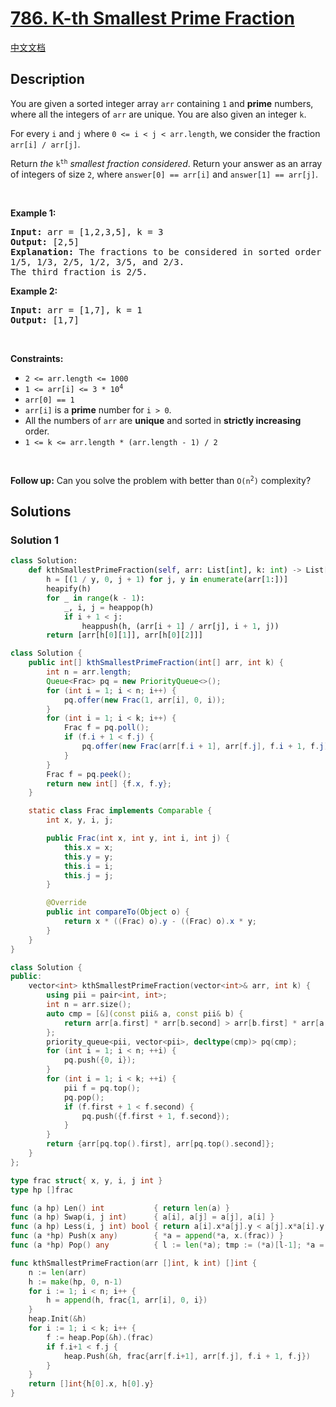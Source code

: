 # [786. K-th Smallest Prime Fraction](https://leetcode.com/problems/k-th-smallest-prime-fraction)

[中文文档](./solution/0700-0799/0786.K-th%20Smallest%20Prime%20Fraction/README.md)

<!-- tags:Array,Binary Search,Sorting,Heap (Priority Queue) -->

## Description

<p>You are given a sorted integer array <code>arr</code> containing <code>1</code> and <strong>prime</strong> numbers, where all the integers of <code>arr</code> are unique. You are also given an integer <code>k</code>.</p>

<p>For every <code>i</code> and <code>j</code> where <code>0 &lt;= i &lt; j &lt; arr.length</code>, we consider the fraction <code>arr[i] / arr[j]</code>.</p>

<p>Return <em>the</em> <code>k<sup>th</sup></code> <em>smallest fraction considered</em>. Return your answer as an array of integers of size <code>2</code>, where <code>answer[0] == arr[i]</code> and <code>answer[1] == arr[j]</code>.</p>

<p>&nbsp;</p>
<p><strong class="example">Example 1:</strong></p>

<pre>
<strong>Input:</strong> arr = [1,2,3,5], k = 3
<strong>Output:</strong> [2,5]
<strong>Explanation:</strong> The fractions to be considered in sorted order are:
1/5, 1/3, 2/5, 1/2, 3/5, and 2/3.
The third fraction is 2/5.
</pre>

<p><strong class="example">Example 2:</strong></p>

<pre>
<strong>Input:</strong> arr = [1,7], k = 1
<strong>Output:</strong> [1,7]
</pre>

<p>&nbsp;</p>
<p><strong>Constraints:</strong></p>

<ul>
	<li><code>2 &lt;= arr.length &lt;= 1000</code></li>
	<li><code>1 &lt;= arr[i] &lt;= 3 * 10<sup>4</sup></code></li>
	<li><code>arr[0] == 1</code></li>
	<li><code>arr[i]</code> is a <strong>prime</strong> number for <code>i &gt; 0</code>.</li>
	<li>All the numbers of <code>arr</code> are <strong>unique</strong> and sorted in <strong>strictly increasing</strong> order.</li>
	<li><code>1 &lt;= k &lt;= arr.length * (arr.length - 1) / 2</code></li>
</ul>

<p>&nbsp;</p>
<strong>Follow up:</strong> Can you solve the problem with better than <code>O(n<sup>2</sup>)</code> complexity?

## Solutions

### Solution 1

<!-- tabs:start -->

```python
class Solution:
    def kthSmallestPrimeFraction(self, arr: List[int], k: int) -> List[int]:
        h = [(1 / y, 0, j + 1) for j, y in enumerate(arr[1:])]
        heapify(h)
        for _ in range(k - 1):
            _, i, j = heappop(h)
            if i + 1 < j:
                heappush(h, (arr[i + 1] / arr[j], i + 1, j))
        return [arr[h[0][1]], arr[h[0][2]]]
```

```java
class Solution {
    public int[] kthSmallestPrimeFraction(int[] arr, int k) {
        int n = arr.length;
        Queue<Frac> pq = new PriorityQueue<>();
        for (int i = 1; i < n; i++) {
            pq.offer(new Frac(1, arr[i], 0, i));
        }
        for (int i = 1; i < k; i++) {
            Frac f = pq.poll();
            if (f.i + 1 < f.j) {
                pq.offer(new Frac(arr[f.i + 1], arr[f.j], f.i + 1, f.j));
            }
        }
        Frac f = pq.peek();
        return new int[] {f.x, f.y};
    }

    static class Frac implements Comparable {
        int x, y, i, j;

        public Frac(int x, int y, int i, int j) {
            this.x = x;
            this.y = y;
            this.i = i;
            this.j = j;
        }

        @Override
        public int compareTo(Object o) {
            return x * ((Frac) o).y - ((Frac) o).x * y;
        }
    }
}
```

```cpp
class Solution {
public:
    vector<int> kthSmallestPrimeFraction(vector<int>& arr, int k) {
        using pii = pair<int, int>;
        int n = arr.size();
        auto cmp = [&](const pii& a, const pii& b) {
            return arr[a.first] * arr[b.second] > arr[b.first] * arr[a.second];
        };
        priority_queue<pii, vector<pii>, decltype(cmp)> pq(cmp);
        for (int i = 1; i < n; ++i) {
            pq.push({0, i});
        }
        for (int i = 1; i < k; ++i) {
            pii f = pq.top();
            pq.pop();
            if (f.first + 1 < f.second) {
                pq.push({f.first + 1, f.second});
            }
        }
        return {arr[pq.top().first], arr[pq.top().second]};
    }
};
```

```go
type frac struct{ x, y, i, j int }
type hp []frac

func (a hp) Len() int           { return len(a) }
func (a hp) Swap(i, j int)      { a[i], a[j] = a[j], a[i] }
func (a hp) Less(i, j int) bool { return a[i].x*a[j].y < a[j].x*a[i].y }
func (a *hp) Push(x any)        { *a = append(*a, x.(frac)) }
func (a *hp) Pop() any          { l := len(*a); tmp := (*a)[l-1]; *a = (*a)[:l-1]; return tmp }

func kthSmallestPrimeFraction(arr []int, k int) []int {
	n := len(arr)
	h := make(hp, 0, n-1)
	for i := 1; i < n; i++ {
		h = append(h, frac{1, arr[i], 0, i})
	}
	heap.Init(&h)
	for i := 1; i < k; i++ {
		f := heap.Pop(&h).(frac)
		if f.i+1 < f.j {
			heap.Push(&h, frac{arr[f.i+1], arr[f.j], f.i + 1, f.j})
		}
	}
	return []int{h[0].x, h[0].y}
}
```

<!-- tabs:end -->

<!-- end -->
